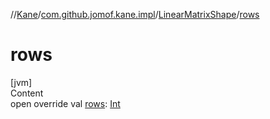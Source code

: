 //[Kane](../../index.md)/[com.github.jomof.kane.impl](../index.md)/[LinearMatrixShape](index.md)/[rows](rows.md)



# rows  
[jvm]  
Content  
open override val [rows](rows.md): [Int](https://kotlinlang.org/api/latest/jvm/stdlib/kotlin/-int/index.html)  




